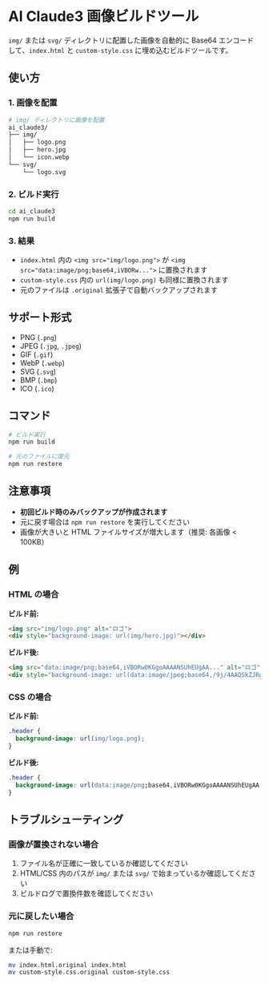 # AI Claude3 画像ビルドツール

`img/` または `svg/` ディレクトリに配置した画像を自動的に Base64 エンコードして、`index.html` と `custom-style.css` に埋め込むビルドツールです。

## 使い方

### 1. 画像を配置

```bash
# img/ ディレクトリに画像を配置
ai_claude3/
├── img/
│   ├── logo.png
│   ├── hero.jpg
│   └── icon.webp
└── svg/
    └── logo.svg
```

### 2. ビルド実行

```bash
cd ai_claude3
npm run build
```

### 3. 結果

- `index.html` 内の `<img src="img/logo.png">` が `<img src="data:image/png;base64,iVBORw...">` に置換されます
- `custom-style.css` 内の `url(img/logo.png)` も同様に置換されます
- 元のファイルは `.original` 拡張子で自動バックアップされます

## サポート形式

- PNG (`.png`)
- JPEG (`.jpg`, `.jpeg`)
- GIF (`.gif`)
- WebP (`.webp`)
- SVG (`.svg`)
- BMP (`.bmp`)
- ICO (`.ico`)

## コマンド

```bash
# ビルド実行
npm run build

# 元のファイルに復元
npm run restore
```

## 注意事項

- **初回ビルド時のみバックアップが作成されます**
- 元に戻す場合は `npm run restore` を実行してください
- 画像が大きいと HTML ファイルサイズが増大します（推奨: 各画像 < 100KB）

## 例

### HTML の場合

**ビルド前:**
```html
<img src="img/logo.png" alt="ロゴ">
<div style="background-image: url(img/hero.jpg)"></div>
```

**ビルド後:**
```html
<img src="data:image/png;base64,iVBORw0KGgoAAAANSUhEUgAA..." alt="ロゴ">
<div style="background-image: url(data:image/jpeg;base64,/9j/4AAQSkZJRg...)"></div>
```

### CSS の場合

**ビルド前:**
```css
.header {
  background-image: url(img/logo.png);
}
```

**ビルド後:**
```css
.header {
  background-image: url(data:image/png;base64,iVBORw0KGgoAAAANSUhEUgAA...);
}
```

## トラブルシューティング

### 画像が置換されない場合

1. ファイル名が正確に一致しているか確認してください
2. HTML/CSS 内のパスが `img/` または `svg/` で始まっているか確認してください
3. ビルドログで置換件数を確認してください

### 元に戻したい場合

```bash
npm run restore
```

または手動で:

```bash
mv index.html.original index.html
mv custom-style.css.original custom-style.css
```
